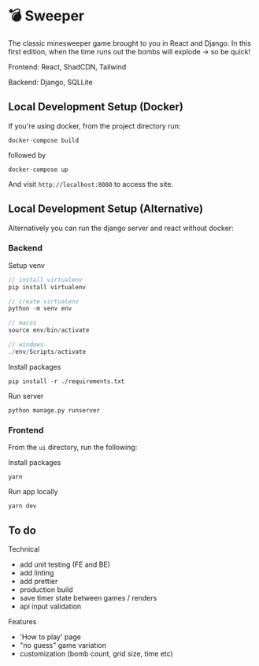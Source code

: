 # :bomb: Sweeper

The classic minesweeper game brought to you in React and Django. In this first edition, when the time runs out the bombs will explode -> so be quick!

Frontend: React, ShadCDN, Tailwind

Backend: Django, SQLLite

## Local Development Setup (Docker)

If you're using docker, from the project directory run:

```
docker-compose build
```

followed by

```
docker-compose up
```

And visit `http://localhost:8080` to access the site.

## Local Development Setup (Alternative)

Alternatively you can run the django server and react without docker:

### Backend

Setup venv

```ts
// install virtualenv
pip install virtualenv

// create virtualenv
python -m venv env

// macos
source env/bin/activate

// windows
./env/Scripts/activate

```

Install packages

```
pip install -r ./requirements.txt
```

Run server

```
python manage.py runserver
```

### Frontend

From the `ui` directory, run the following:

Install packages

```
yarn
```

Run app locally

```
yarn dev
```

## To do

Technical

- add unit testing (FE and BE)
- add linting
- add prettier
- production build
- save timer state between games / renders
- api input validation

Features

- 'How to play' page
- "no guess" game variation
- customization (bomb count, grid size, time etc)
